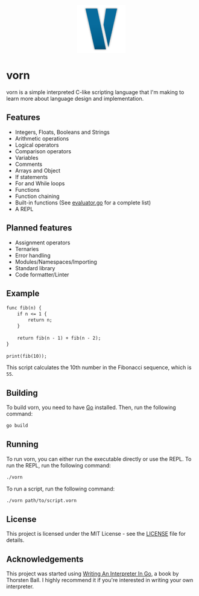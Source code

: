 <p align="center"><img src="./assets/vorn.svg" width="128" height="128"></p>

# vorn

vorn is a simple interpreted C-like scripting language that I'm making to learn more about language design and implementation.

## Features

* Integers, Floats, Booleans and Strings
* Arithmetic operations
* Logical operators
* Comparison operators
* Variables
* Comments
* Arrays and Object
* If statements
* For and While loops
* Functions
* Function chaining
* Built-in functions (See [evaluator.go](evaluator/evaluator.go#L23) for a complete list)
* A REPL

## Planned features

* Assignment operators
* Ternaries
* Error handling
* Modules/Namespaces/Importing
* Standard library
* Code formatter/Linter

## Example

```vorn
func fib(n) {
    if n <= 1 {
        return n;
    }

    return fib(n - 1) + fib(n - 2);
}

print(fib(10));
```

This script calculates the 10th number in the Fibonacci sequence, which is `55`.

## Building

To build vorn, you need to have [Go](https://golang.org/) installed. Then, run the following command:

```sh
go build
```

## Running

To run vorn, you can either run the executable directly or use the REPL. To run the REPL, run the following command:

```sh
./vorn
```

To run a script, run the following command:

```sh
./vorn path/to/script.vorn
```

## License

This project is licensed under the MIT License - see the [LICENSE](LICENSE) file for details.

## Acknowledgements

This project was started using [Writing An Interpreter In Go](https://interpreterbook.com/), a book by Thorsten Ball. I highly recommend it if you're interested in writing your own interpreter.
